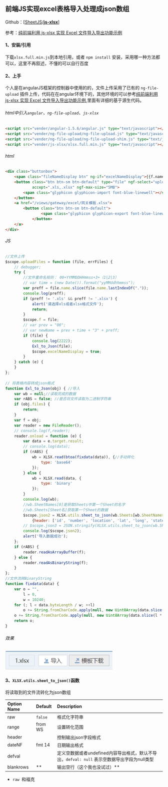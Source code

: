 ## 前端JS实现excel表格导入处理成json数组

Github：\[[SheetJS](https://github.com/SheetJS)/[**js-xlsx**](https://github.com/SheetJS/js-xlsx)\]

参考：[纯前端利用 js-xlsx 实现 Excel 文件导入导出功能示例](http://www.jianshu.com/p/74d405940305)

#### 1、安装/引用

下载`xlsx.full.min.js`到本地引用，或者 `npm install` 安装，采用哪一种方法都可以，这里不再叙述，不懂的可以自行百度

#### 2、上手

个人是在angularJS框架的控制器中使用的的，文件上传采用了已有的 `ng-file-upload` 插件上传，代码在在angular环境下的，其他环境的可以参考[纯前端利用 js-xlsx 实现 Excel 文件导入导出功能示例](http://www.jianshu.com/p/74d405940305),里面有详细的基于源生代码。

###### html中引入`angular`、`ng-file-upload`、`js-xlsx`

```html
<script src="vender/angular-1.5.6/angular.js" type="text/javascript"></script>
<script src="vender/ng-file-upload/ng-file-upload.js" type="text/javascript"></script>
<script src="vender/ng-file-upload/ng-file-upload-shim.js" type="text/javascript"></script>
<script src="vender/js-xlsx/xlsx.full.min.js" type="text/javascript"></script>
```

###### html

```html
<div class="buttonbox">
    <span class="fileNameDisplay btn" ng-if="excelNameDisplay">{{f.name}}</span>
    <button class="btn btn-sm btn-default" type="file" ngf-select="uploadFiles($file, $invalidFiles)"
            accept=".xls,.xlsx" ngf-max-size="5MB">
        <span class="glyphicon glyphicon-import font-blue-linewell"></span>导入
    </button>
    <a href="/views/gateway/excel/网关模板.xlsx">
        <button class="btn btn-sm btn-default">
                <span class="glyphicon glyphicon-export font-blue-linewell"></span>模板下载
            </button>
    </a>
</div>
```

###### JS

```js
//文件上传
$scope.uploadFiles = function (file, errFiles) {
    // debugger;
    try {
        //文件重命名规则： 00+YYMMDDHHmmss+3+（1|2|3）
        // var time = (new Date()).format("yyMMddhhmmss");
        var preff = file.name.slice(file.name.lastIndexOf("."));
        console.log(preff);
        if (preff != '.xls' && preff != '.xlsx') {
            alert('请选择xls或者xlsx格式文件');
            return;
        }
        $scope.f = file;
        // var prev = "00";
        // var newName = prev + time + "3" + preff;
        if (file) {
            console.log(2222);
            Exl_to_Json(file);
            $scope.excelNameDisplay = true;
        }
    } catch (e) {
    }
};

// 将表格内容转成json格式
function Exl_to_Json(obj) { //导入
    var wb = null;//读取完成的数据
    var rABS = false; //是否将文件读取为二进制字符串
    if (obj.files) {
        return;
    }
    var f = obj;
    var reader = new FileReader();
    // console.log(f,reader);
    reader.onload = function (e) {
        var data = e.target.result;
        // console.log(data);
        if (rABS) {
            wb = XLSX.read(btoa(fixdata(data)), {//手动转化
                type: 'base64'
            });
        } else {
            wb = XLSX.read(data, {
                type: 'binary'
            });
        }
        console.log(wb);
        //wb.SheetNames[0]是获取Sheets中第一个Sheet的名字
        //wb.Sheets[Sheet名]获取第一个Sheet的数据
        $scope.json2 = XLSX.utils.sheet_to_json(wb.Sheets[wb.SheetNames[0]],
            {header: ['id', 'number', 'location', 'lat', 'long', 'state'], range: 2, raw: true, defval: null});
        // $scope.json3 = JSON.stringify(XLSX.utils.sheet_to_json(wb.Sheets[wb.SheetNames[1]]));
        console.log($scope.json2);
        alert('导入数据成功');
    };
    if (rABS) {
        reader.readAsArrayBuffer(f);
    } else {
        reader.readAsBinaryString(f);
    }
};
//文件流转BinaryString
function fixdata(data) {
    var o = "",
        l = 0,
        w = 10240;
    for (; l < data.byteLength / w; ++l)
        o += String.fromCharCode.apply(null, new Uint8Array(data.slice(l * w, l * w + w)));
    o += String.fromCharCode.apply(null, new Uint8Array(data.slice(l * w)));
    return o;
}
```

###### 效果

![](/assets/无标题.png)

#### 3、`XLSX.utils.sheet_to_json()`函数

将读取到的文件流转化为json数组

| Option Name | Default | Description |
| :--- | :--- | :--- |
| raw | `false` | 格式化字符串 |
| range | from WS | 设置转化范围 |
| header |  | 控制输出json字段格式 |
| dateNF | fmt 14 | 日期输出格式 |
| defval |  | 定义空数据或者undefined内容导出格式，默认不导出，`defval: null` 表示空数据导出字段为null类型 |
| blankrows | \*\* | 输出空行（这个我也没试过）\*\* |



* `raw `和福克



